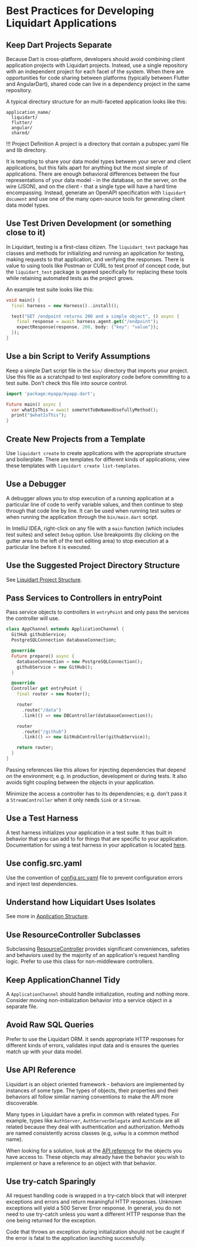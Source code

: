 # Best Practices for Developing Liquidart Applications

## Keep Dart Projects Separate

Because Dart is cross-platform, developers should avoid combining client application projects with Liquidart projects. Instead, use a single repository with an independent project for each facet of the system. When there are opportunities for code sharing between platforms (typically between Flutter and AngularDart), shared code can live in a dependency project in the same repository.

A typical directory structure for an multi-faceted application looks like this:

```
application_name/
  liquidart/
  flutter/
  angular/
  shared/
```

!!! Project Definition
    A project is a directory that contain a pubspec.yaml file and lib directory.

It is tempting to share your data model types between your server and client applications, but this falls apart for anything but the most simple of applications. There are enough behavioral differences between the four representations of your data model - in the database, on the server, on the wire (JSON), and on the client - that a single type will have a hard time encompassing. Instead, generate an OpenAPI specification with `liquidart document` and use one of the many open-source tools for generating client data model types.

## Use Test Driven Development (or something close to it)

In Liquidart, testing is a first-class citizen. The `liquidart_test` package has classes and methods for initializing and running an application for testing, making requests to that application, and verifying the responses. There is value to using tools like Postman or CURL to test proof of concept code, but the `liquidart_test` package is geared specifically for replacing these tools while retaining automated tests as the project grows.

An example test suite looks like this:

```dart
void main() {
  final harness = new Harness()..install();

  test("GET /endpoint returns 200 and a simple object", () async {
    final response = await harness.agent.get("/endpoint");
    expectResponse(response, 200, body: {"key": "value"});
  });
}
```

## Use a bin Script to Verify Assumptions

Keep a simple Dart script file in the `bin/` directory that imports your project. Use this file as a scratchpad to test exploratory code before committing to a test suite. Don't check this file into source control.

```dart
import 'package:myapp/myapp.dart';

Future main() async {
  var whatIsThis = await someYetToBeNamedUsefullyMethod();
  print("$whatIsThis");
}
```

## Create New Projects from a Template

Use `liquidart create` to create applications with the appropriate structure and boilerplate. There are templates for different kinds of applications; view these templates with `liquidart create list-templates`.

## Use a Debugger

A debugger allows you to stop execution of a running application at a particular line of code to verify variable values, and then continue to step through that code line by line. It can be used when running test suites or when running the application through the `bin/main.dart` script.

In IntelliJ IDEA, right-click on any file with a `main` function (which includes test suites) and select `Debug` option. Use breakpoints (by clicking on the gutter area to the left of the text editing area) to stop execution at a particular line before it is executed.

## Use the Suggested Project Directory Structure

See [Liquidart Project Structure](https://liquidart.aldrinsartfactory.com/documentation/application/structure/#liquidart-project-structure-and-organization).

## Pass Services to Controllers in entryPoint

Pass service objects to controllers in `entryPoint` and only pass the services the controller will use.

```dart
class AppChannel extends ApplicationChannel {
  GitHub githubService;
  PostgreSQLConnection databaseConnection;

  @override
  Future prepare() async {
    databaseConnection = new PostgreSQLConnection();
    githubService = new GitHub();
  }

  @override
  Controller get entryPoint {
    final router = new Router();

    router
      .route("/data")
      .link(() => new DBController(databaseConnection));

    router
      .route("/github")
      .link(() => new GitHubController(githubService));

    return router;
  }
}
```

Passing references like this allows for injecting dependencies that depend on the environment; e.g. in production, development or during tests. It also avoids tight coupling between the objects in your application.

Minimize the access a controller has to its dependencies; e.g. don't pass it a `StreamController` when it only needs `Sink` or a `Stream`.

## Use a Test Harness

A test harness initializes your application in a test suite. It has built in behavior that you can add to for things that are specific to your application. Documentation for using a test harness in your application is located [here](https://liquidart.aldrinsartfactory.com/documentation/testing/tests/).

## Use config.src.yaml

Use the convention of [config.src.yaml](https://liquidart.aldrinsartfactory.com/documentation/application/configure/) file to prevent configuration errors and inject test dependencies.

## Understand how Liquidart Uses Isolates

See more in [Application Structure](https://liquidart.aldrinsartfactory.com/documentation/application/structure/).

## Use ResourceController Subclasses

Subclassing [ResourceController](https://liquidart.aldrinsartfactory.com/documentation/http/resource_controller/) provides significant conveniences, safeties and behaviors used by the majority of an application's request handling logic. Prefer to use this class for non-middleware controllers.

## Keep ApplicationChannel Tidy

A `ApplicationChannel` should handle initialization, routing and nothing more. Consider moving non-initialization behavior into a service object in a separate file.

## Avoid Raw SQL Queries

Prefer to use the Liquidart ORM. It sends appropriate HTTP responses for different kinds of errors, validates input data and is ensures the queries match up with your data model.

## Use API Reference

Liquidart is an object oriented framework - behaviors are implemented by instances of some type. The types of objects, their properties and their behaviors all follow similar naming conventions to make the API more discoverable.

Many types in Liquidart have a prefix in common with related types. For example, types like `AuthServer`, `AuthServerDelegate` and `AuthCode` are all related because they deal with authentication and authorization. Methods are named consistently across classes (e.g, `asMap` is a common method name).

When looking for a solution, look at the [API reference](https://pub.dev/documentation/liquidart/latest/) for the objects you have access to. These objects may already have the behavior you wish to implement or have a reference to an object with that behavior.

## Use try-catch Sparingly

All request handling code is wrapped in a try-catch block that will interpret exceptions and errors and return meaningful HTTP responses. Unknown exceptions will yield a 500 Server Error response. In general, you do not need to use try-catch unless you want a different HTTP response than the one being returned for the exception.

Code that throws an exception during initialization should not be caught if the error is fatal to the application launching successfully.